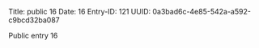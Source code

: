 Title: public 16
Date: 16
Entry-ID: 121
UUID: 0a3bad6c-4e85-542a-a592-c9bcd32ba087

Public entry 16
